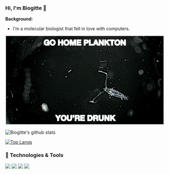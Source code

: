 ### Hi, I'm Biogitte 👋

**Background:** 
- I'm a molecular biologist that fell in love with computers.


<p align="center">
  <img src="copepod.gif" />
</p>

![Biogitte's github stats](https://github-readme-stats.vercel.app/api?username=biogitte&show_icons=true&layout=compact)

[![Top Langs](https://github-readme-stats.vercel.app/api/top-langs/?username=biogitte&show_icons=true&layout=compact)](https://github.com/biogitte/github-readme-stats)


### 🔧 Technologies & Tools
![](https://img.shields.io/badge/-Python-informational?style=flat&logo=gnu-bash&logoColor=white&color=2bbc8a)
![](https://img.shields.io/badge/-Bash-informational?style=flat&logo=gnu-bash&logoColor=white&color=2bbc8a)
![](https://img.shields.io/badge/-R-informational?style=flat&logo=gnu-bash&logoColor=white&color=2bbc8a)
![](https://img.shields.io/badge/-Docker-informational?style=flat&logo=docker&logoColor=white&color=2bbc8a)
